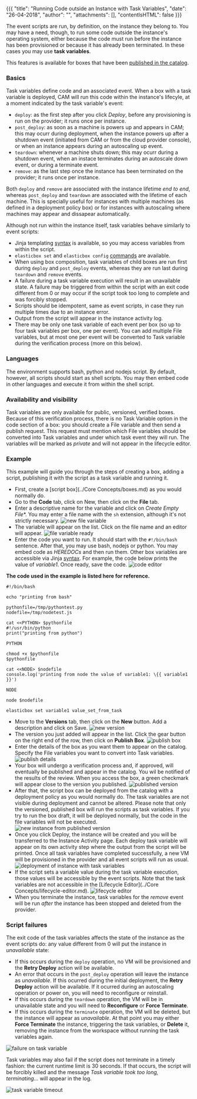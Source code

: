 {{{ "title": "Running Code outside an Instance with Task Variables",
"date": "26-04-2018",
"author": "",
"attachments": [],
"contentIsHTML": false
}}}

The event scripts are run, by definition, on the instance they belong to. You may have a need, though, to run some code outside the instance's operating system, either because the code must run before the instance has been provisioned or because it has already been terminated. In these cases you may use **task variables**.

This features is available for boxes that have been [published in the catalog](../Tutorials/publish-script-box.md). 

### Basics

Task variables define code and an associated event. When a box with a task variable is deployed, CAM will run this code within the instance's lifecyle, at a moment indicated by the task variable's event:

* `deploy`: as the first step after you click *Deploy*, before any provisioning is run on the provider; it runs once per instance.
* `post_deploy`: as soon as a machine is powers up and appears in CAM; this may ocurr during deployment, when the instance powers up after a shutdown event (initiated from CAM or from the cloud provider console), or when an instance appears during an autoscaling up event.
* `teardown`: whenever a machine shuts down; this may ocurr during a shutdown event, when an instace terminates during an autoscale down event, or during a terminate event.
* `remove`: as the last step once the instance has been terminated on the provider; it runs once per instance.

Both `deploy` and `remove` are associated with the instance lifetime *end to end*, whereas `post_deploy` and `teardown` are associated with the lifetime of each machine. This is specially useful for instances with multiple machines (as defined in a deployment policy box) or for instances with autoscaling where machines may appear and dissapear automatically.

Although not run within the instance itself, task variables behave similarly to event scripts:

* Jinja templating [syntax](syntax-for-variables.md) is available, so you may access variables from within the script.
* `elasticbox set` and `elasticbox config` [commands](cloud-application-manager-commands.md) are available.
* When using box composition, task variables of child boxes are run first during `deploy` and `post_deploy` events, whereas they are run last during `teardown` and `remove` events.
* A failure during a task variable execution will result in an unavailable state. A failure may be triggered from within the script with an exit code different from 0 or may occur if the script took too long to complete and was forcibly stopped.
* Scripts should be idempotent, same as event scripts, in case they run multiple times due to an instance error.
* Output from the script will appear in the instance activity log.
* There may be only one task variable of each event per box (so up to four task variables per box, one per event). You can add multiple File variables, but at most one per event will be converted to Task variable during the verification process (more on this below).


### Languages

The environment supports bash, python and nodejs script. By default, however, all scripts should start as shell scripts. You may then embed code in other languages and execute it from within the shell script.

### Availability and visibility

Task variables are only available for public, versioned, verified boxes. Because of this verification process, there is no Task Variable option in the code section of a box: you should create a File variable and then send a publish request. This request must mention which File variables should be converted into Task variables and under which task event they will run. The variables will be marked as *private* and will not appear in the lifecycle editor. 

### Example

This example will guide you through the steps of creating a box, adding a script, publishing it with the script as a task variable and running it.

* First, create a [script box](../Core Concepts/boxes.md) as you would normally do.
* Go to the **Code** tab, click on New, then click on the **File** tab.
* Enter a descriptive name for the variable and click on *Create Empty File**. You may enter a file name with the `sh` extension, although it's not strictly necessary.
![new file variable](../../images/cloud-application-manager/task-variables-01.png)
* The variable will appear on the list. Click on the file name and an editor will appear.
![file variable ready](../../images/cloud-application-manager/task-variables-02.png)
* Enter the code you want to run. It should start with the `#!/bin/bash` sentence. After that, you may use bash, nodejs or python. You may embed code as *HEREDOCs* and then run them. Other box variables are accessible via Jinja [syntax](syntax-for-variables.md). For example, the code below prints the value of *variable1*. Once ready, save the code.
![code editor](../../images/cloud-application-manager/task-variables-03.png)

**The code used in the example is listed here for reference.**
```
#!/bin/bash

echo "printing from bash"

pythonfile=/tmp/pythontest.py
nodefile=/tmp/nodetest.js

cat <<PYTHON> $pythonfile
#!/usr/bin/python
print("printing from python")

PYTHON

chmod +x $pythonfile
$pythonfile

cat <<NODE> $nodefile
console.log('printing from node the value of variable1: \{{ variable1 }}')

NODE

node $nodefile

elasticbox set variable1 value_set_from_task

```

* Move to the **Versions** tab, then click on the **New** button. Add a description and click on Save.
![new version](../../images/cloud-application-manager/task-variables-04.png)
* The version you just added will appear in the list. Click the gear button on the right end of the row, then click on **Publish Box**.
![publish box](../../images/cloud-application-manager/task-variables-05.png)
* Enter the details of the box as you want them to appear on the catalog. Specify the File variables you want to convert into Task variables.
![publish details](../../images/cloud-application-manager/task-variables-06.png)
* Your box will undergo a verification process and, if approved, will eventually be published and appear in the catalog. You wil be notified of the results of the review. When you access the box, a green checkmark will appear close to the version you published.
![published version](../../images/cloud-application-manager/task-variables-07.png)
* After that, the script box can be deployed from the catalog with a deployment policy as you would normally do. The task variables are not visible during deployment and cannot be altered. Please note that only the versioned, published box will run the scripts as task variables. If you try to run the box draft, it will be deployed normally, but the code in the file variables will not be executed.
![new instance from published version](../../images/cloud-application-manager/task-variables-08.png)
* Once you click Deploy, the instance will be created and you will be transferred to the Instance Activity page. Each deploy task variable will appear on its own activity step where the output from the script will be printed. Once all task variables have completed successfully, a new VM will be provisioned in the provider and all event scripts will run as usual.
![deployment of instance with task variables](../../images/cloud-application-manager/task-variables-09.png)
* If the script sets a variable value during the task variable execution, those values will be accessible by the event scripts. Note that the task variables are not accessible in the [Lifecycle Editor](../Core Concepts/lifecycle-editor.md).
![lifecycle editor](../../images/cloud-application-manager/task-variables-10.png)
* When you terminate the instance, task variables for the *remove* event will be run *after* the instance has been stopped and deleted from the provider.

### Script failures

The exit code of the task variables affects the state of the instance as the event scripts do: any value different from 0 will put the instance in *unavailable* state:

- If this occurs during the `deploy` operation, no VM will be provisioned and the **Retry Deploy** action will be available.
- An error that occurs in the `post_deploy` operation will leave the instance as *unavailable*. If this ocurred during the initial deployment, the **Retry Deploy** action will be available. If it ocurred during an autoscaling operation or power on, you will need to reconfigure or reinstall.
- If this occurs during the `teardown` operation, the VM will be in unavailable state and you will need to **Reconfigure** or **Force Terminate**.
- If this occurs during the `terminate` operation, the VM will be deleted, but the instance will appear as *unavailable*. At that point you may either **Force Terminate** the instance, triggering the task variables, or **Delete** it, removing the instance from the workspace without running the task variables again. 

![failure on task variable](../../images/cloud-application-manager/task-variables-11.png)

Task variables may also fail if the script does not terminate in a timely fashion: the current runtime limit is 30 seconds. If that occurs, the script will be forcibly killed and the message *Task variable took too long, terminating...* will appear in the log.

![task variable timeout](../../images/cloud-application-manager/task-variables-12.png)
